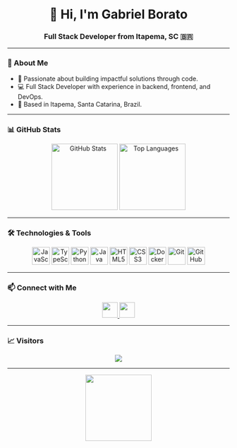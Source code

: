 <h1 align="center">👋 Hi, I'm Gabriel Borato</h1>
<h3 align="center">Full Stack Developer from Itapema, SC 🇧🇷</h3>

---

### 🚀 About Me
- 🌟 Passionate about building impactful solutions through code.
- 💻 Full Stack Developer with experience in backend, frontend, and DevOps.
- 📍 Based in Itapema, Santa Catarina, Brazil.

---

### 📊 GitHub Stats

<div align="center">
  <img src="https://github-readme-stats.vercel.app/api?username=GabrielBorato&show_icons=true&theme=dracula&include_all_commits=true&count_private=true" height="150" alt="GitHub Stats" />
  <img src="https://github-readme-stats.vercel.app/api/top-langs/?username=GabrielBorato&layout=compact&theme=dracula" height="150" alt="Top Languages" />
</div>

---

### 🛠️ Technologies & Tools

<div align="center">
  <img src="https://cdn.jsdelivr.net/gh/devicons/devicon/icons/javascript/javascript-original.svg" height="40" alt="JavaScript" />
  <img src="https://cdn.jsdelivr.net/gh/devicons/devicon/icons/typescript/typescript-original.svg" height="40" alt="TypeScript" />
  <img src="https://cdn.jsdelivr.net/gh/devicons/devicon/icons/python/python-original.svg" height="40" alt="Python" />
  <img src="https://cdn.jsdelivr.net/gh/devicons/devicon/icons/java/java-original.svg" height="40" alt="Java" />
  <img src="https://cdn.jsdelivr.net/gh/devicons/devicon/icons/html5/html5-original.svg" height="40" alt="HTML5" />
  <img src="https://cdn.jsdelivr.net/gh/devicons/devicon/icons/css3/css3-original.svg" height="40" alt="CSS3" />
  <img src="https://cdn.jsdelivr.net/gh/devicons/devicon/icons/docker/docker-original.svg" height="40" alt="Docker" />
  <img src="https://cdn.jsdelivr.net/gh/devicons/devicon/icons/git/git-original.svg" height="40" alt="Git" />
  <img src="https://cdn.jsdelivr.net/gh/devicons/devicon/icons/github/github-original.svg" height="40" alt="GitHub" />
</div>

---

### 📫 Connect with Me

<div align="center">
  <a href="https://www.instagram.com/gabrieu_fb/" target="_blank">
    <img src="https://img.shields.io/badge/Instagram-E4405F?style=for-the-badge&logo=instagram&logoColor=white" height="35" />
  </a>
  <a href="https://www.linkedin.com/in/gabriel-borato-195711b4/" target="_blank">
    <img src="https://img.shields.io/badge/LinkedIn-0077B5?style=for-the-badge&logo=linkedin&logoColor=white" height="35" />
  </a>
</div>

---

### 📈 Visitors
<div align="center">
  <img src="https://profile-counter.glitch.me/GabrielBorato/count.svg?" />
</div>

---

<div align="center">
  <img src="https://media0.giphy.com/media/KdzF8XLE3FwXe/giphy.gif?cid=ecf05e47qzc33v8v3htwru7qwbea0w7cosans8yiet8sk9dg&rid=giphy.gif&ct=g" height="150" />
</div>
